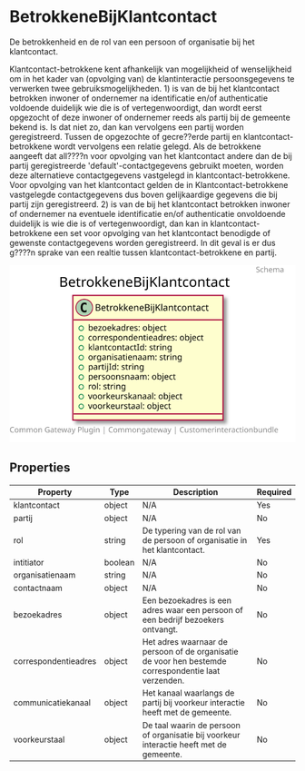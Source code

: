 # BetrokkeneBijKlantcontact

De betrokkenheid en de rol van een persoon of organisatie bij het klantcontact.

Klantcontact-betrokkene kent afhankelijk van mogelijkheid of wenselijkheid om in het kader van (opvolging van) de klantinteractie persoonsgegevens te verwerken twee gebruiksmogelijkheden. 1) is van de bij het klantcontact betrokken inwoner of ondernemer na identificatie en/of authenticatie voldoende duidelijk wie die is of vertegenwoordigt, dan wordt eerst opgezocht of deze inwoner of ondernemer reeds als partij bij de gemeente bekend is. Is dat niet zo, dan kan vervolgens een partij worden geregistreerd. Tussen de opgezochte of gecre??erde partij en klantcontact-betrokkene wordt vervolgens een relatie gelegd. Als de betrokkene aangeeft dat all????n voor opvolging van het klantcontact andere dan de bij partij geregistreerde 'default'-contactgegevens gebruikt moeten, worden deze alternatieve contactgegevens vastgelegd in klantcontact-betrokkene. Voor opvolging van het klantcontact gelden de in Klantcontact-betrokkene vastgelegde contactgegevens dus boven gelijkaardige gegevens die bij partij zijn geregistreerd. 2) is van de bij het klantcontact betrokken inwoner of ondernemer na eventuele identificatie en/of authenticatie onvoldoende duidelijk is wie die is of vertegenwoordigt, dan kan in klantcontact-betrokkene een set voor opvolging van het klantcontact benodigde of gewenste contactgegevens worden geregistreerd. In dit geval is er dus g????n sprake van een realtie tussen klantcontact-betrokkene en partij.

![Class Diagram](https://github.com/CommonGateway/CustomerInteractionBundle/blob/plugin-klanten-update/docs/schema/klant.betrokkeneBijKlantcontact.svg)

## Properties

| Property | Type | Description | Required |
|----------|------|-------------|----------|
| klantcontact | object | N/A | Yes |
| partij | object | N/A | No |
| rol | string | De typering van de rol van de persoon of organisatie in het klantcontact. | Yes |
| intitiator | boolean | N/A | No |
| organisatienaam | string | N/A | No |
| contactnaam | object | N/A | No |
| bezoekadres | object | Een bezoekadres is een adres waar een persoon of een bedrijf bezoekers ontvangt. | No |
| correspondentieadres | object | Het adres waarnaar de persoon of de organisatie de voor hen bestemde correspondentie laat verzenden. | No |
| communicatiekanaal | object | Het kanaal waarlangs de partij bij voorkeur interactie heeft met de gemeente. | No |
| voorkeurstaal | object | De taal waarin de persoon of organisatie bij voorkeur interactie heeft met de gemeente. | No |
